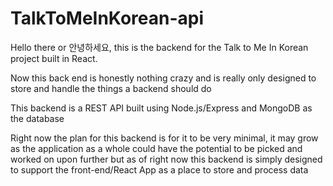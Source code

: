# TalkToMeInKorean-api

Hello there or 안녕하세요, this is the backend for the Talk to Me In Korean project built in React.

Now this back end is honestly nothing crazy and is really only designed to store and handle the things a backend should do

This backend is a REST API built using Node.js/Express and MongoDB as the database

Right now the plan for this backend is for it to be very minimal, it may grow as the application as a whole could have the potential to be picked and worked on upon further but as of right now this backend is simply designed to support the front-end/React App as a place to store and process data

